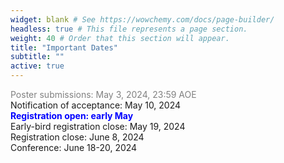 ```yaml
---
widget: blank # See https://wowchemy.com/docs/page-builder/
headless: true # This file represents a page section.
weight: 40 # Order that this section will appear.
title: "Important Dates"
subtitle: ""
active: true
---
```

<span style=color:grey>Poster submissions: May 3, 2024, 23:59 AOE</span>  
Notification of acceptance: May 10, 2024</span>  
<span style=color:blue;font-weight:bold>Registration open: early May</span>  
Early-bird registration close: May 19, 2024  
Registration close: June 8, 2024  
Conference:  June 18-20, 2024  


